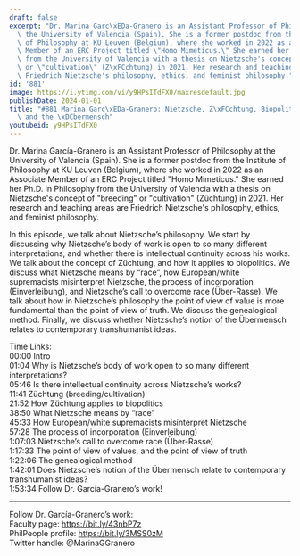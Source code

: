 ```yaml
---
draft: false
excerpt: "Dr. Marina Garc\xEDa-Granero is an Assistant Professor of Philosophy at\
  \ the University of Valencia (Spain). She is a former postdoc from the Institute\
  \ of Philosophy at KU Leuven (Belgium), where she worked in 2022 as an Associate\
  \ Member of an ERC Project titled \"Homo Mimeticus.\" She earned her Ph.D. in Philosophy\
  \ from the University of Valencia with a thesis on Nietzsche's concept of \"breeding\"\
  \ or \"cultivation\" (Z\xFCchtung) in 2021. Her research and teaching areas are\
  \ Friedrich Nietzsche's philosophy, ethics, and feminist philosophy."
id: '881'
image: https://i.ytimg.com/vi/y9HPsITdFX0/maxresdefault.jpg
publishDate: 2024-01-01
title: "#881 Marina Garc\xEDa-Granero: Nietzsche, Z\xFCchtung, Biopolitics, Race,\
  \ and the \xDCbermensch"
youtubeid: y9HPsITdFX0
---
```

Dr. Marina García-Granero is an Assistant Professor of Philosophy at the University of Valencia (Spain). She is a former postdoc from the Institute of Philosophy at KU Leuven (Belgium), where she worked in 2022 as an Associate Member of an ERC Project titled "Homo Mimeticus." She earned her Ph.D. in Philosophy from the University of Valencia with a thesis on Nietzsche's concept of "breeding" or "cultivation" (Züchtung) in 2021. Her research and teaching areas are Friedrich Nietzsche's philosophy, ethics, and feminist philosophy.

In this episode, we talk about Nietzsche’s philosophy. We start by discussing why Nietzsche’s body of work is open to so many different interpretations, and whether there is intellectual continuity across his works. We talk about the concept of Züchtung, and how it applies to biopolitics. We discuss what Nietzsche means by “race”, how European/white supremacists misinterpret Nietzsche, the process of incorporation (Einverleibung), and Nietzsche’s call to overcome race (Über-Rasse). We talk about how in Nietzsche’s philosophy the point of view of value is more fundamental than the point of view of truth. We discuss the genealogical method. Finally, we discuss whether Nietzsche’s notion of the Übermensch relates to contemporary transhumanist ideas.

Time Links:  
00:00  Intro  
01:04  Why is Nietzsche’s body of work open to so many different interpretations?  
05:46  Is there intellectual continuity across Nietzsche’s works?  
11:41  Züchtung (breeding/cultivation)  
21:52  How Züchtung applies to biopolitics  
38:50  What Nietzsche means by “race”  
45:33  How European/white supremacists misinterpret Nietzsche  
57:28  The process of incorporation (Einverleibung)  
1:07:03  Nietzsche’s call to overcome race (Über-Rasse)  
1:17:33  The point of view of values, and the point of view of truth  
1:22:06  The genealogical method  
1:42:01  Does Nietzsche’s notion of the Übermensch relate to contemporary transhumanist ideas?  
1:53:34  Follow Dr. García-Granero’s work!

---

Follow Dr. García-Granero’s work:  
Faculty page: https://bit.ly/43nbP7z  
PhilPeople profile: https://bit.ly/3MSS0zM  
Twitter handle: @MarinaGGranero

